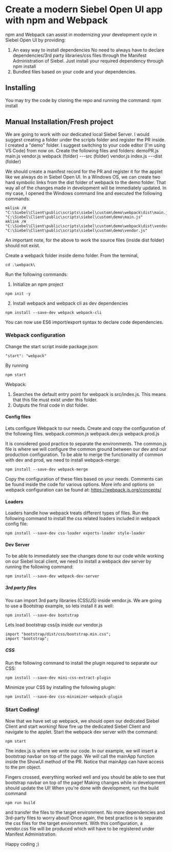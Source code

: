 # Create a modern Siebel Open UI app with npm and Webpack

npm and Webpack can assist in modernizing your development cycle in Siebel Open UI by providing:

1. An easy way to install dependencies
   No need to always have to declare dependencies/3rd party libraries/css files through the Manifest Administration of Siebel.
   Just install your required dependency through npm install <library name>
2. Bundled files based on your code and your dependencies.

## Installing

You may try the code by cloning the repo and running the command: npm install

## Manual Installation/Fresh project

We are going to work with our dedicated local Siebel Server. I would suggest creating a folder under the scripts folder and register the PR inside. I created a "demo" folder.
I suggest switching to your code editor (I'm using VS Code) from now on.
Create the following files and folders:
demoPR.js
main.js
vendor.js
webpack (folder)
---src (folder)
vendor.js
index.js
---dist (folder)

We should create a manifest record for the PR and register it for the applet like we always do in Siebel Open UI.
In a Windows OS, we can create two hard symbolic links from the dist folder of webpack to the demo folder. That way all of the changes made in development will be immediately updated.
In my case, I opened the Windows command line and executed the following commands:

```
mklink /H "C:\Siebel\Client\public\scripts\siebel\custom\demo\webpack\dist\main.js" "C:\Siebel\Client\public\scripts\siebel\custom\demo\main.js"
mklink /H "C:\Siebel\Client\public\scripts\siebel\custom\demo\webpack\dist\vendor.js" "C:\Siebel\Client\public\scripts\siebel\custom\demo\vendor.js"
```

An important note, for the above to work the source files (inside dist folder) should not exist.

Create a webpack folder inside demo folder. From the terminal,

```
cd .\webpack\
```

Run the following commands:

1. Initialize an npm project

```
npm init -y
```

2. Install webpack and webpack cli as dev dependencies

```
npm install --save-dev webpack webpack-cli
```

You can now use ES6 import/export syntax to declare code dependencies.

### Webpack configuration

Change the start script inside package.json:

```
"start": "webpack"
```

By running

```
npm start
```

Webpack:

1. Searches the default entry point for webpack is src/index.js. This means that this file must exist
   under this folder.
2. Outputs the final code in dist folder.

#### Config files

Lets configure Webpack to our needs. Create and copy the configuration of the following files.
webpack.common.js
webpack.dev.js
webpack.prod.js

It is considered good practice to separate the environments. The common.js file is where we will configure the common ground
between our dev and our production configuration. To be able to merge the functionality of common with dev and
prod, we need to install webpack-merge:

```
npm install --save-dev webpack-merge
```

Copy the configuration of these files based on your needs.
Comments can be found inside the code for various options. More info and options on webpack configuration
can be found at: https://webpack.js.org/concepts/

#### Loaders

Loaders handle how webpack treats different types of files.
Run the following command to install the css related loaders included in webpack config file:

```
npm install --save-dev css-loader exports-loader style-loader
```

#### Dev Server

To be able to immediately see the changes done to our code while working on our Siebel local client, we need to install a webpack dev server by running the following command:

```
npm install --save-dev webpack-dev-server
```

##### 3rd party files

You can import 3rd party libraries (CSS/JS) inside vendor.js.
We are going to use a Bootstrap example, so lets install it as well:

```
npm install --save-dev bootstrap
```

Lets load bootstrap css/js inside our vendor.js

```
import "bootstrap/dist/css/bootstrap.min.css";
import "bootstrap";

```

##### CSS

Run the following command to install the plugin required to separate our CSS:

```
npm install --save-dev mini-css-extract-plugin
```

Minimize your CSS by installing the following plugin:

```
npm install --save-dev css-minimizer-webpack-plugin
```

### Start Coding!

Now that we have set up webpack, we should open our dedicated Siebel Client and start working!
Now fire up the dedicated Siebel Client and navigate to the applet.
Start the webpack dev server with the command:

```
npm start
```

The index.js is where we write our code. In our example, we will insert a bootstrap navbar on top of the page.
We will call the mainApp function inside the ShowUI method of the PR. Notice that mainApp can have access to the pm object. 

Fingers crossed, everything worked well and you should be able to see that bootstrap navbar on top of the page! Making changes while in development should update the UI!
When you're done with development, run the build command

```
npm run build
```

and transfer the files to the target environment. No more dependencies and 3rd-party files to worry about!
Once again, the best practice is to separate the css files for the target environment. With this configuration, a vendor.css file will be produced which will have to be registered under Manifest Administration.

Happy coding ;)
